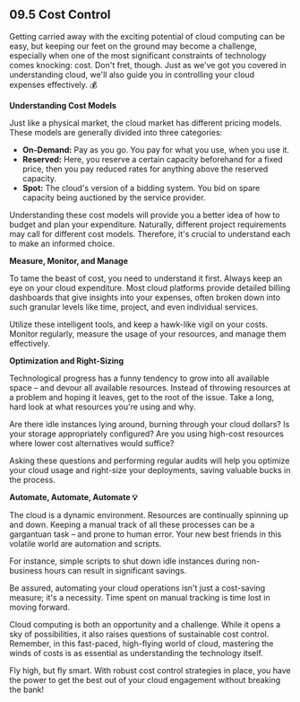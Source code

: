 ## 09.5 Cost Control

Getting carried away with the exciting potential of cloud computing can be easy, but keeping our feet on the ground may become a challenge, especially when one of the most significant constraints of technology comes knocking: cost. Don't fret, though. Just as we've got you covered in understanding cloud, we'll also guide you in controlling your cloud expenses effectively. 💰

**Understanding Cost Models**

Just like a physical market, the cloud market has different pricing models. These models are generally divided into three categories:
- **On-Demand:** Pay as you go. You pay for what you use, when you use it.
- **Reserved:** Here, you reserve a certain capacity beforehand for a fixed price, then you pay reduced rates for anything above the reserved capacity.
- **Spot:** The cloud's version of a bidding system. You bid on spare capacity being auctioned by the service provider.

Understanding these cost models will provide you a better idea of how to budget and plan your expenditure. Naturally, different project requirements may call for different cost models. Therefore, it's crucial to understand each to make an informed choice.

**Measure, Monitor, and Manage**

To tame the beast of cost, you need to understand it first. Always keep an eye on your cloud expenditure. Most cloud platforms provide detailed billing dashboards that give insights into your expenses, often broken down into such granular levels like time, project, and even individual services.

Utilize these intelligent tools, and keep a hawk-like vigil on your costs. Monitor regularly, measure the usage of your resources, and manage them effectively.

**Optimization and Right-Sizing**

Technological progress has a funny tendency to grow into all available space – and devour all available resources. Instead of throwing resources at a problem and hoping it leaves, get to the root of the issue. Take a long, hard look at what resources you're using and why.

Are there idle instances lying around, burning through your cloud dollars? Is your storage appropriately configured? Are you using high-cost resources where lower cost alternatives would suffice? 

Asking these questions and performing regular audits will help you optimize your cloud usage and right-size your deployments, saving valuable bucks in the process.

**Automate, Automate, Automate 💡**

The cloud is a dynamic environment. Resources are continually spinning up and down. Keeping a manual track of all these processes can be a gargantuan task – and prone to human error. Your new best friends in this volatile world are automation and scripts. 

For instance, simple scripts to shut down idle instances during non-business hours can result in significant savings. 

Be assured, automating your cloud operations isn't just a cost-saving measure; it's a necessity. Time spent on manual tracking is time lost in moving forward.

Cloud computing is both an opportunity and a challenge. While it opens a sky of possibilities, it also raises questions of sustainable cost control. Remember, in this fast-paced, high-flying world of cloud, mastering the winds of costs is as essential as understanding the technology itself.

Fly high, but fly smart. With robust cost control strategies in place, you have the power to get the best out of your cloud engagement without breaking the bank!